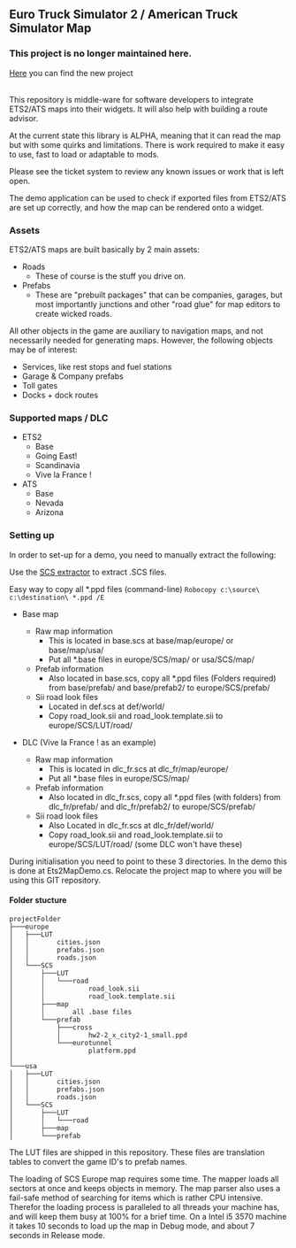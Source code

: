 ## Euro Truck Simulator 2 / American Truck Simulator Map

### This project is no longer maintained here.
[Here](https://github.com/dariowouters/ts-map) you can find the new project

\
This repository is middle-ware for software developers to integrate ETS2/ATS maps into their widgets. It will also help with building a route advisor.

At the current state this library is ALPHA, meaning that it can read the map but with some quirks and limitations. There is work required to make it easy to use, fast to load or adaptable to mods.

Please see the ticket system to review any known issues or work that is left open.

The demo application can be used to check if exported files from ETS2/ATS are set up correctly, and how the map can be rendered onto a widget.

### Assets

ETS2/ATS maps are built basically by 2 main assets:

- Roads
    - These of course is the stuff you drive on.
- Prefabs
    - These are "prebuilt packages" that can be companies, garages, but most importantly junctions and other "road glue" for map editors to create wicked roads.

All other objects in the game are auxiliary to navigation maps, and not necessarily needed for generating maps.
However, the following objects may be of interest:
- Services, like rest stops and fuel stations
- Garage & Company prefabs
- Toll gates
- Docks + dock routes

### Supported maps / DLC
- ETS2
    - Base
    - Going East!
    - Scandinavia
    - Vive la France !
- ATS
    - Base
    - Nevada
    - Arizona

### Setting up

In order to set-up for a demo, you need to manually extract the following:

Use the [SCS extractor](http://modding.scssoft.com/wiki/Documentation/Tools/Game_Archive_Extractor) to extract .SCS files.

Easy way to copy all \*.ppd files (command-line) `Robocopy c:\source\ c:\destination\ *.ppd /E`

- Base map
    - Raw map information
        - This is located in base.scs at base/map/europe/ or base/map/usa/
        - Put all \*.base files in europe/SCS/map/ or usa/SCS/map/
    - Prefab information
        - Also located in base.scs, copy all \*.ppd files (Folders required) from base/prefab/ and base/prefab2/ to europe/SCS/prefab/
    - Sii road look files
        - Located in def.scs at def/world/
        - Copy road_look.sii and road_look.template.sii to europe/SCS/LUT/road/


- DLC (Vive la France ! as an example)
    - Raw map information
        - This is located in dlc_fr.scs at dlc_fr/map/europe/
        - Put all \*.base files in europe/SCS/map/
    - Prefab information
        - Also located in dlc_fr.scs, copy all \*.ppd files (with folders) from dlc_fr/prefab/ and dlc_fr/prefab2/ to europe/SCS/prefab/
    - Sii road look files
        - Also Located in dlc_fr.scs at dlc_fr/def/world/
        - Copy road_look.sii and road_look.template.sii to europe/SCS/LUT/road/ (some DLC won't have these)

During initialisation you need to point to these 3 directories. In the demo this is done at Ets2MapDemo.cs. Relocate the project map to where you will be using this GIT repository.

#### Folder stucture
```
projectFolder
├───europe
│   ├───LUT
│   │       cities.json
│   │       prefabs.json
│   │       roads.json
│   └───SCS
│       ├───LUT
│       │   └───road
│       │           road_look.sii
│       │           road_look.template.sii
│       ├───map
│       │       all .base files
│       └───prefab
│           ├───cross
│           │       hw2-2_x_city2-1_small.ppd
│           └───eurotunnel
│                   platform.ppd
│
└───usa
│   ├───LUT
│   │       cities.json
│   │       prefabs.json
│   │       roads.json
│   └───SCS
│       ├───LUT
│       │   └───road
│       ├───map
│       └───prefab
```

The LUT files are shipped in this repository. These files are translation tables to convert the game ID's to prefab names.

The loading of SCS Europe map requires some time. The mapper loads all sectors at once and keeps objects in memory. The map parser also uses a fail-safe method of searching for items which is rather CPU intensive. Therefor the loading process is paralleled to all threads your machine has, and will keep them busy at 100% for a brief time. On a Intel i5 3570 machine it takes 10 seconds to load up the map in Debug mode, and about 7 seconds in Release mode.
